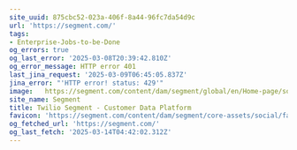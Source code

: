 ```yaml
---
site_uuid: 875cbc52-023a-406f-8a44-96fc7da54d9c
url: 'https://segment.com/'
tags:
- Enterprise-Jobs-to-be-Done
og_errors: true
og_last_error: '2025-03-08T20:39:42.810Z'
og_error_message: HTTP error 401
last_jina_request: '2025-03-09T06:45:05.837Z'
jina_error: "'HTTP error! status: 429'"
image:   https://segment.com/content/dam/segment/global/en/Home-page/social-image/OgHome-470ccd9554a990c639ff23e47ef287e6.png
site_name: Segment
title: Twilio Segment - Customer Data Platform
favicon: 'https://segment.com/content/dam/segment/core-assets/social/favicon-32x32.png'
og_fetched_url: 'https://segment.com/'
og_last_fetch: '2025-03-14T04:42:02.312Z'
---
```



